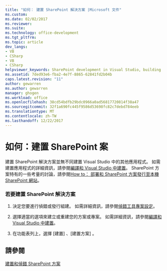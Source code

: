 ```yaml
---
title: "如何： 建置 SharePoint 解決方案 |Microsoft 文件"
ms.custom: 
ms.date: 02/02/2017
ms.reviewer: 
ms.suite: 
ms.technology: office-development
ms.tgt_pltfrm: 
ms.topic: article
dev_langs:
- VB
- CSharp
- VB
- CSharp
helpviewer_keywords: SharePoint development in Visual Studio, building
ms.assetid: 7ded93e6-fba2-4e7f-8865-62841fd2b04b
caps.latest.revision: "11"
author: gewarren
ms.author: gewarren
manager: ghogen
ms.workload: office
ms.openlocfilehash: 38cd54bdfb29bdc0966a0ad56817720814f38a47
ms.sourcegitcommit: 32f1a690fc445f9586d53698fc82c7debd784eeb
ms.translationtype: MT
ms.contentlocale: zh-TW
ms.lasthandoff: 12/22/2017
---
```

# <a name="how-to-build-sharepoint-solutions"></a>如何：建置 SharePoint 案
  建置 SharePoint 解決方案並無不同建置 Visual Studio 中的其他應用程式。 如需建置應用程式的詳細資訊，請參閱[編譯和 Visual Studio 中建置](/visualstudio/ide/compiling-and-building-in-visual-studio)。 SharePoint 方案特有的一些考量的討論，請參閱[How to： 部署和 SharePoint 方案發行至本機 SharePoint 網站](../sharepoint/how-to-deploy-and-publish-a-sharepoint-solution-to-a-local-sharepoint-site.md)。  
  
### <a name="to-build-sharepoint-solutions"></a>若要建置 SharePoint 解決方案  
  
1.  決定您要進行偵錯或發行組建。 如需詳細資訊，請參閱[偵錯工具專案設定](/visualstudio/debugger/debugger-project-settings)。  
  
2.  選擇適當的選項來建立或重建您的方案或專案。 如需詳細資訊，請參閱[編譯和 Visual Studio 中建置](/visualstudio/ide/compiling-and-building-in-visual-studio)。  
  
3.  在功能表列上，選擇 [建置] 、[建置方案] 。  
  
## <a name="see-also"></a>請參閱  
 [建置和偵錯 SharePoint 方案](../sharepoint/building-and-debugging-sharepoint-solutions.md)  
  
  